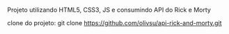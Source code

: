 Projeto utilizando HTML5, CSS3, JS e consumindo API do Rick e Morty

clone do projeto: git clone https://github.com/olivsu/api-rick-and-morty.git
